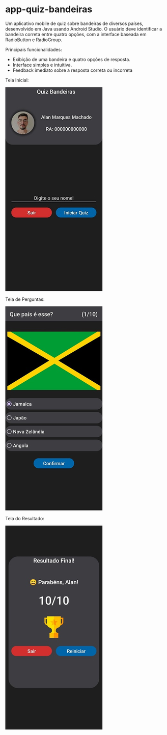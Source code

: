 # app-quiz-bandeiras
 Um aplicativo mobile de quiz sobre bandeiras de diversos países, desenvolvido em Java usando Android Studio. O usuário deve identificar a bandeira correta entre quatro opções, com a interface baseada em RadioButton e RadioGroup. 

Principais funcionalidades:

- Exibição de uma bandeira e quatro opções de resposta.
- Interface simples e intuitiva.
- Feedback imediato sobre a resposta correta ou incorreta

Tela Inicial:

![Tela Inicial](Prints%20Interface/TelaInicial.jpg)

Tela de Perguntas:

![Tela Inicial](Prints%20Interface/Quiz1.jpg)

Tela do Resultado:

![Tela Inicial](Prints%20Interface/TelaResultado.jpg)

